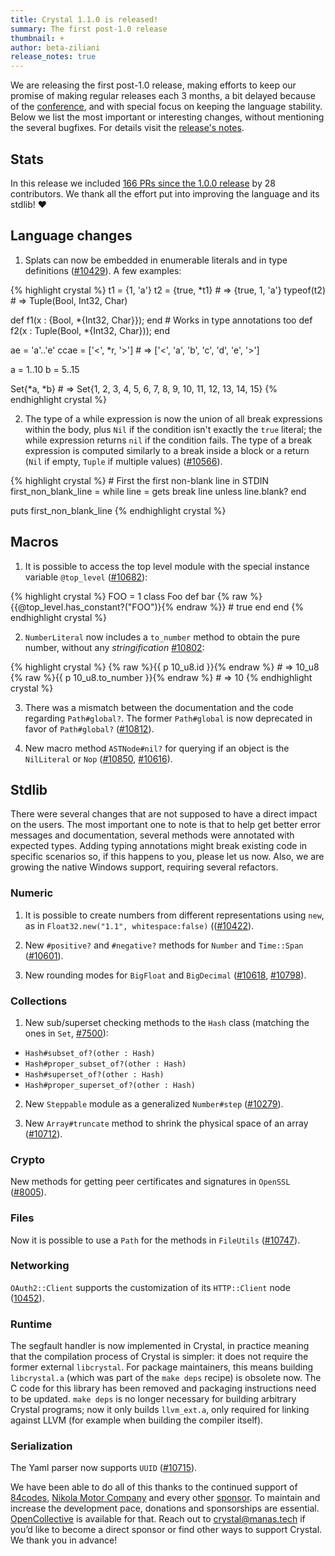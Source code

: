 ```yaml
---
title: Crystal 1.1.0 is released!
summary: The first post-1.0 release
thumbnail: +
author: beta-ziliani
release_notes: true
---
```


We are releasing the first post-1.0 release, making efforts to keep our promise of making regular releases each 3 months, a bit delayed because of the [conference](/conference), and with special focus on keeping the language stability. Below we list the most important or interesting changes, without mentioning the several bugfixes. For details visit the [release's notes](https://github.com/crystal-lang/crystal/releases/tag/1.1.0).

## Stats

In this release we included [166 PRs since the 1.0.0 release](https://github.com/crystal-lang/crystal/pulls?q=is%3Apr+milestone%3A1.1.0) by 28 contributors. We thank all the effort put into improving the language and its stdlib! ❤️

## Language changes

1. Splats can now be embedded in enumerable literals and in type definitions ([#10429](https://github.com/crystal-lang/crystal/pull/10429)). A few examples:

<div class="code_section">{% highlight crystal %}
t1 = {1, 'a'}
t2 = {true, *t1} # => {true, 1, 'a'}
typeof(t2)       # => Tuple(Bool, Int32, Char)

def f1(x : {Bool, *{Int32, Char}}); end       # Works in type annotations too
def f2(x : Tuple(Bool, *{Int32, Char})); end

ae = 'a'..'e'
ccae = ['<', *r, '>'] # => ['<', 'a', 'b', 'c', 'd', 'e', '>']

a = 1..10
b = 5..15

Set{*a, *b} # => Set{1, 2, 3, 4, 5, 6, 7, 8, 9, 10, 11, 12, 13, 14, 15}
{% endhighlight crystal %}</div>

2. The type of a while expression is now the union of all break expressions within the body, plus `Nil` if the condition isn't exactly the `true` literal; the while expression returns `nil` if the condition fails. The type of a break expression is computed similarly to a break inside a block or a return (`Nil` if empty, `Tuple` if multiple values) ([#10566](https://github.com/crystal-lang/crystal/pull/10566)).

<div class="code_section">{% highlight crystal %}
# First the first non-blank line in STDIN
first_non_blank_line =
  while line = gets
    break line unless line.blank?
  end

puts first_non_blank_line
{% endhighlight crystal %}</div>

## Macros

1. It is possible to access the top level module with the special instance variable `@top_level` ([#10682](https://github.com/crystal-lang/crystal/pull/10682)):

<div class="code_section">{% highlight crystal %}
FOO = 1
class Foo
    def bar
       {% raw %}{{@top_level.has_constant?("FOO")}{% endraw %}}  # true
    end
end
{% endhighlight crystal %}</div>

2. `NumberLiteral` now includes a `to_number` method to obtain the pure number, without any _stringification_ [#10802](https://github.com/crystal-lang/crystal/pull/10802):

<div class="code_section">{% highlight crystal %}
{% raw %}{{ p 10_u8.id }}{% endraw %}  # => 10_u8
{% raw %}{{ p 10_u8.to_number }}{% endraw %}  # => 10
{% endhighlight crystal %}</div>

3. There was a mismatch between the documentation and the code regarding `Path#global?`. The former `Path#global` is now deprecated in favor of `Path#global?` ([#10812](https://github.com/crystal-lang/crystal/pull/10812)).

4. New macro method `ASTNode#nil?` for querying if an object is the `NilLiteral` or `Nop` ([#10850](https://github.com/crystal-lang/crystal/pull/10850), [#10616](https://github.com/crystal-lang/crystal/pull/10616)).

## Stdlib

There were several changes that are not supposed to have a direct impact on the users. The most important one to note is that to help get better error messages and documentation, several methods were annotated with expected types. Adding typing annotations might break existing code in specific scenarios so, if this happens to you, please let us now. Also, we are growing the native Windows support, requiring several refactors.

### Numeric

1. It is possible to create numbers from different representations using `new`, as in `Float32.new("1.1", whitespace:false)` (([#10422](https://github.com/crystal-lang/crystal/pull/10422)).

2. New `#positive?` and `#negative?` methods for `Number` and `Time::Span` ([#10601](https://github.com/crystal-lang/crystal/pull/10601)).

3. New rounding modes for `BigFloat` and `BigDecimal` ([#10618](https://github.com/crystal-lang/crystal/pull/10618), [#10798](https://github.com/crystal-lang/crystal/pull/10798)).

### Collections

1. New sub/superset checking methods to the `Hash` class (matching the ones in `Set`, [#7500](https://github.com/crystal-lang/crystal/pull/7500)):
  * `Hash#subset_of?(other : Hash)`
  * `Hash#proper_subset_of?(other : Hash)`
  * `Hash#superset_of?(other : Hash)`
  * `Hash#proper_superset_of?(other : Hash)`

2. New `Steppable` module as a generalized `Number#step` ([#10279](https://github.com/crystal-lang/crystal/pull/10279)).

3. New `Array#truncate` method to shrink the physical space of an array ([#10712](https://github.com/crystal-lang/crystal/pull/10712)).
 
### Crypto

New methods for getting peer certificates and signatures in `OpenSSL` ([#8005](https://github.com/crystal-lang/crystal/pull/8005)).

### Files

Now it is possible to use a `Path` for the methods in `FileUtils` ([#10747](https://github.com/crystal-lang/crystal/pull/10747)).

### Networking

`OAuth2::Client` supports the customization of its `HTTP::Client` node ([10452](https://github.com/crystal-lang/crystal/pull/10452)).

### Runtime

The segfault handler is now implemented in Crystal, in practice meaning that the compilation process of Crystal is simpler: it does not require the former external `libcrystal`. For package maintainers, this means building `libcrystal.a` (which was part of the `make deps` recipe) is obsolete now. The C code for this library has been removed and packaging instructions need to be updated. `make deps` is no longer necessary for building arbitrary Crystal programs; now it only builds `llvm_ext.a`, only required for linking against LLVM (for example when building the compiler itself).

### Serialization

The Yaml parser now supports `UUID` ([#10715](https://github.com/crystal-lang/crystal/pull/10715)).


We have been able to do all of this thanks to the continued support of [84codes](https://www.84codes.com/), [Nikola Motor Company](https://nikolamotor.com/) and every other [sponsor](/sponsors). To maintain and increase the development pace, donations and sponsorships are essential. [OpenCollective](https://opencollective.com/crystal-lang) is available for that. Reach out to [crystal@manas.tech](mailto:crystal@manas.tech) if you’d like to become a direct sponsor or find other ways to support Crystal. We thank you in advance!
